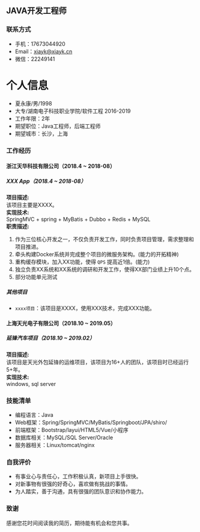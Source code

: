 ## JAVA开发工程师
### 联系方式
- 手机：17673044920
- Email：xiayk@xiayk.cn
- 微信：22249141 

# 个人信息
 - 夏永康/男/1998 
 - 大专/湖南电子科技职业学院/软件工程 2016-2019
 - 工作年限：2年
 - 期望职位：Java工程师，后端工程师
 - 期望城市：长沙，上海

### 工作经历
#### 浙江天华科技有限公司（2018.4 ~ 2018-08）
##### XXX App（2018.4 ~ 2018-08）
**项目描述:**  
该项目主要是XXXX。  
**实现技术:**  
SpringMVC + spring + MyBatis + Dubbo + Redis + MySQL  
**职责描述:**  
1. 作为三位核心开发之一，不仅负责开发工作，同时负责项目管理，需求整理和项目推进。
2. 牵头构建Docker系统并完成整个项目的微服务架构。(能力的开拓精神)
3. 重构缓存模块，加入XX功能，使得 `QPS` 提高近1倍。(能力)
4. 独立负责XX系统和XX系统的调研和开发工作，使得XX部门业绩上升10个点。
5. 部分功能单元测试

##### 其他项目
 - `xxxx项目`：该项目是XXXX，使用XXX技术，完成XXX功能。

#### 上海天光电子有限公司（2018.10 ~ 2019.05）
##### 延锋汽车项目（2018.10 ~ 2019.02） 
**项目描述:**  
该项目是天光外包延锋的运维项目，该项目为16+人的团队，该项目时已经运行5+年。    
**实现技术:**     
windows, sql server   

### 技能清单
- 编程语言：Java
- Web框架：Spring/SpringMVC/MyBatis/Springboot/JPA/shiro/
- 前端框架：Bootstrap/layui/HTML5/Vue/小程序
- 数据库相关：MySQL/SQL Server/Oracle
- 服务器相关：Linux/tomcat/nginx

### 自我评价
- 有事业心与责任心，工作积极认真，新项目上手很快。
- 对新事物有很强的好奇心，喜欢做有挑战的事情。
- 为人踏实，善于沟通，具有很强的团队意识和协作能力。
### 致谢
感谢您花时间阅读我的简历，期待能有机会和您共事。